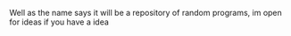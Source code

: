 Well as the name says it will be a repository of random programs, im open for ideas if you have a idea
